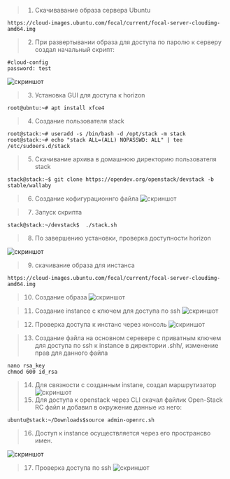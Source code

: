 >1. Cкачивавание образа сервера Ubuntu
```buildoutcfg
https://cloud-images.ubuntu.com/focal/current/focal-server-cloudimg-amd64.img
```
>2. При развертывании образа для доступа по паролю к серверу создал начальный скрипт:
```buildoutcfg
#cloud-config
password: test
```
![скриншот](https://github.com/Vladislav-Pugachev/netology-DevOps-dz_-14/blob/main/change_passwd.jpg)
>3. Установка GUI для доступа к horizon
```buildoutcfg
root@ubntu:~# apt install xfce4
```
>4. Создание пользователя stack
```buildoutcfg
root@stack:~# useradd -s /bin/bash -d /opt/stack -m stack
root@stack:~# echo "stack ALL=(ALL) NOPASSWD: ALL" | tee /etc/sudoers.d/stack
```
>5. Скачивание архива в домашнюю директорию пользователя stack
```buildoutcfg
stack@stack:~$ git clone https://opendev.org/openstack/devstack -b stable/wallaby
```
>6. Создание кофигурационнго файла
![скриншот](https://github.com/Vladislav-Pugachev/netology-DevOps-dz_-14/blob/main/local_conf.jpg)

>7. Запуск скрипта
```buildoutcfg
stack@stack:~/devstack$  ./stack.sh 
```
>8. По завершению установки, проверка доступности horizon

![скриншот](https://github.com/Vladislav-Pugachev/netology-DevOps-dz_-14/blob/main/horizon.jpg)

>9. скачивание образа для инстанса
```buildoutcfg
https://cloud-images.ubuntu.com/focal/current/focal-server-cloudimg-amd64.img
```
>10. Создание образа 
![скриншот](https://github.com/Vladislav-Pugachev/netology-DevOps-dz_-14/blob/main/image_for_instance.jpg)

>11. Создание instance с ключем для доступа по ssh
![скриншот](https://github.com/Vladislav-Pugachev/netology-DevOps-dz_-14/blob/main/instance.jpg)

> 12. Проверка доступа к инстанс через консоль
![скриншот](https://github.com/Vladislav-Pugachev/netology-DevOps-dz_-14/blob/main/instance_console.jpg)

> 13. Создание файла на основном серевере с приватным ключем для доступа по ssh к  instance в директории .shh/, изменение прав для данного файла
``` buildoutcfg
nano rsa_key
chmod 600 id_rsa
```
> 14. Для связности с созданным instane, создал маршрутизатор
![скриншот](https://github.com/Vladislav-Pugachev/netology-DevOps-dz_-14/blob/main/router.jpg)
>15. Для доступа к openstack через CLI скачал файлик Open-Stack RC файл и добавил в окружение данные из него:
```buildoutcfg
ubuntu@stack:~/Downloads$source admin-openrc.sh
```
>16. Доступ к instance осуществляется через его пространсво имен.

![скриншот](https://github.com/Vladislav-Pugachev/netology-DevOps-dz_-14/blob/main/namespase.jpg)

>17. Проверка доступа по ssh
![скриншот](https://github.com/Vladislav-Pugachev/netology-DevOps-dz_-14/blob/main/ssh_instance.jpg) 
